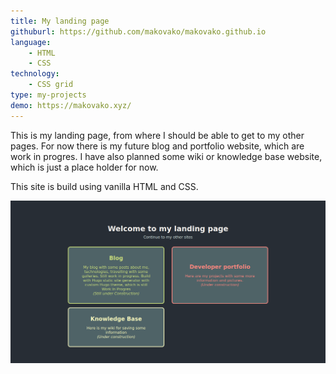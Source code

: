 ```yaml
---
title: My landing page
githuburl: https://github.com/makovako/makovako.github.io
language:
    - HTML
    - CSS
technology:
    - CSS grid
type: my-projects
demo: https://makovako.xyz/
---
```


This is my landing page, from where I should be able to get to my other pages. For now there is my future blog and portfolio website, which are work in progres. I have also planned some wiki or knowledge base website, which is just a place holder for now.

This site is build using vanilla HTML and CSS.

![Landing-page-screenshot](/landing-page-screenshot.png)